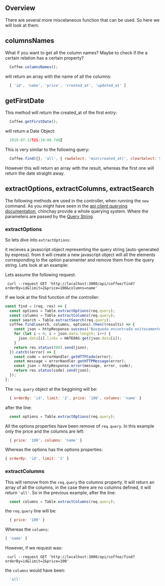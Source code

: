 ## Overview

There are several more miscelaneous function that can be used. So here we will look at them.


## columnsNames

What if you want to get all the column names? Maybe to check if the a certain relation has a certain property?

```javascript
  Coffee.columnsNames();
```

will return an array with the name of all the columns: 

```javascript
  [ 'id', 'name', 'price', 'created_at', 'updated_at' ]
```

## getFirstDate

This method will return the created_at of the first entry:
```javascript
  Coffee.getFirstDate();
```

will return a Date Object: 

```javascript
  2019-07-13T21:18:08.748Z
```

This is very similar to the following query:

```javascript
  Coffee.find({}, 'all', { rawSelect: 'min(created_at)', clearSelect: true });
```

However this will return an array with the result, whereas the first one will return the date straight away.


## extractOptions, extractColumns, extractSearch

The following methods are used in the controller, when running the `new` command. As you might have seen in the [api client querying documentation](/docs/clientside.html#find), chinchay provide a whole querying system. Where the parameters are passed by the [Query String](https://en.wikipedia.org/wiki/Query_string#:~:text=On%20the%20World%20Wide%20Web,part%20of%20an%20HTML%20form.).


### extractOptions

So lets dive into `extractOptions`:

it recieves a javascript object representing the query string (auto-generated by express). from it will create a new javascript object will all the elements corresponding to the option paramenter and remove them from the query string. Lets look at an example:


Lets assume the following request:
```
 curl --request GET 'http://localhost:3000/api/coffee/find?orderBy=id&limit=2&price=100&columns=name'
```

If we look at the find function of the controller:

```javascript
const find = (req, res) => {
  const options = Table.extractOptions(req.query);
  const columns = Table.extractColumns(req.query);
  const search = Table.extractSearch(req.query);
  coffee.find(search, columns, options).then((results) => {
    const json = httpResponse.success('Busqueda encontrada exitosamente', 'data', results);
    for (let i = 0; i < json.data.length; i++) {
      json.data[i].links = HATEOAS.get(json.data[i]);
    }
    return res.status(200).send(json);
  }).catch((error) => {
    const code = errorHandler.getHTTPCode(error);
    const message = errorHandler.getHTTPMessage(error);
    const json = httpResponse.error(message, error, code);
    return res.status(code).send(json);
  });
};
```

The `req.query` object at the beggining will be:

```javascript
  { orderBy: 'id', limit: '2', price: '100', columns: 'name' }
```

after the line:

```javascript
  const options = Table.extractOptions(req.query);
```

All the options properties have been remove of `req.query`. In this example only the price and the columns are left:

```javascript
  { price: '100', columns: 'name' }
```

Whereas the options has the options properties:

```javascript
{ orderBy: 'id', limit: '2' }
```

### extractColumns

This will remove from the `req.query` the columns property. It will return an array of all the columns, in the case there are no columns defined, it will return `'all'`. So in the previous example, after the line: 

```javascript
  const columns = Table.extractColumns(req.query);
```

the `req.query` line will be:

```javascript
  { price: '100' }
```

Whereas the `columns`:

```javascript
[ 'name' ]
```

However, if we request was: 

```
 curl --request GET 'http://localhost:3000/api/coffee/find?orderBy=id&limit=2&price=100'
```

the `columns` would have been:

```javascript
  'all'
```
